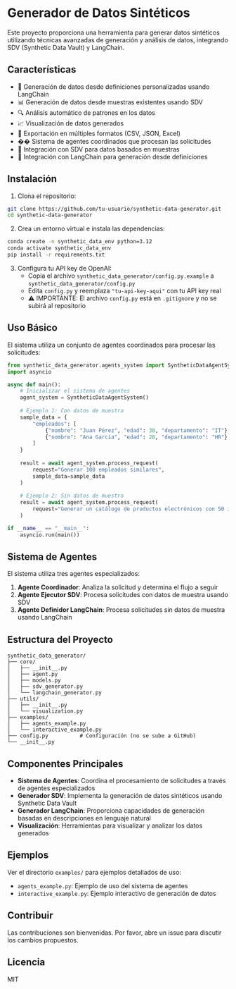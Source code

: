 # Generador de Datos Sintéticos

Este proyecto proporciona una herramienta para generar datos sintéticos utilizando técnicas avanzadas de generación y análisis de datos, integrando SDV (Synthetic Data Vault) y LangChain.

## Características

- 🎯 Generación de datos desde definiciones personalizadas usando LangChain
- 📊 Generación de datos desde muestras existentes usando SDV
- 🔍 Análisis automático de patrones en los datos
- 📈 Visualización de datos generados
- 💾 Exportación en múltiples formatos (CSV, JSON, Excel)
- �� Sistema de agentes coordinados que procesan las solicitudes
- 🔄 Integración con SDV para datos basados en muestras
- 🧠 Integración con LangChain para generación desde definiciones

## Instalación

1. Clona el repositorio:
```bash
git clone https://github.com/tu-usuario/synthetic-data-generator.git
cd synthetic-data-generator
```

2. Crea un entorno virtual e instala las dependencias:
```bash
conda create -n synthetic_data_env python=3.12
conda activate synthetic_data_env
pip install -r requirements.txt
```

3. Configura tu API key de OpenAI:
   - Copia el archivo `synthetic_data_generator/config.py.example` a `synthetic_data_generator/config.py`
   - Edita `config.py` y reemplaza `"tu-api-key-aqui"` con tu API key real
   - ⚠️ IMPORTANTE: El archivo `config.py` está en `.gitignore` y no se subirá al repositorio

## Uso Básico

El sistema utiliza un conjunto de agentes coordinados para procesar las solicitudes:

```python
from synthetic_data_generator.agents_system import SyntheticDataAgentSystem
import asyncio

async def main():
    # Inicializar el sistema de agentes
    agent_system = SyntheticDataAgentSystem()
    
    # Ejemplo 1: Con datos de muestra
    sample_data = {
        "empleados": [
            {"nombre": "Juan Pérez", "edad": 30, "departamento": "IT"},
            {"nombre": "Ana García", "edad": 28, "departamento": "HR"}
        ]
    }
    
    result = await agent_system.process_request(
        request="Generar 100 empleados similares",
        sample_data=sample_data
    )
    
    # Ejemplo 2: Sin datos de muestra
    result = await agent_system.process_request(
        request="Generar un catálogo de productos electrónicos con 50 items"
    )

if __name__ == "__main__":
    asyncio.run(main())
```

## Sistema de Agentes

El sistema utiliza tres agentes especializados:

1. **Agente Coordinador**: Analiza la solicitud y determina el flujo a seguir
2. **Agente Ejecutor SDV**: Procesa solicitudes con datos de muestra usando SDV
3. **Agente Definidor LangChain**: Procesa solicitudes sin datos de muestra usando LangChain

## Estructura del Proyecto

```
synthetic_data_generator/
├── core/
│   ├── __init__.py
│   ├── agent.py
│   ├── models.py
│   ├── sdv_generator.py
│   └── langchain_generator.py
├── utils/
│   ├── __init__.py
│   └── visualization.py
├── examples/
│   ├── agents_example.py
│   └── interactive_example.py
├── config.py          # Configuración (no se sube a GitHub)
└── __init__.py
```

## Componentes Principales

- **Sistema de Agentes**: Coordina el procesamiento de solicitudes a través de agentes especializados
- **Generador SDV**: Implementa la generación de datos sintéticos usando Synthetic Data Vault
- **Generador LangChain**: Proporciona capacidades de generación basadas en descripciones en lenguaje natural
- **Visualización**: Herramientas para visualizar y analizar los datos generados

## Ejemplos

Ver el directorio `examples/` para ejemplos detallados de uso:
- `agents_example.py`: Ejemplo de uso del sistema de agentes
- `interactive_example.py`: Ejemplo interactivo de generación de datos

## Contribuir

Las contribuciones son bienvenidas. Por favor, abre un issue para discutir los cambios propuestos.

## Licencia

MIT 